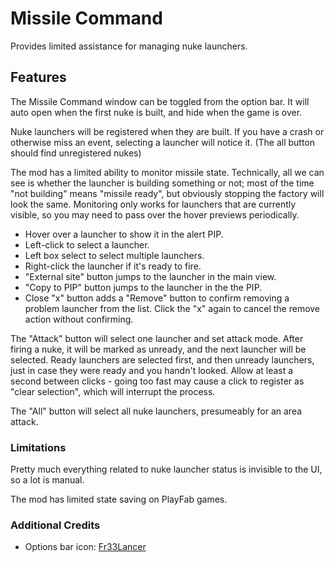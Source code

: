 # Missile Command

Provides limited assistance for managing nuke launchers.

## Features

The Missile Command window can be toggled from the option bar.  It will auto open when the first nuke is built, and hide when the game is over.

Nuke launchers will be registered when they are built.  If you have a crash or otherwise miss an event, selecting a launcher will notice it.  (The all button should find unregistered nukes)

The mod has a limited ability to monitor missile state.  Technically, all we can see is whether the launcher is building something or not; most of the time "not building" means "missile ready", but obviously stopping the factory will look the same.  Monitoring only works for launchers that are currently visible, so you may need to pass over the hover previews periodically.

- Hover over a launcher to show it in the alert PIP.
- Left-click to select a launcher.
- Left box select to select multiple launchers.
- Right-click the launcher if it's ready to fire.
- "External site" button jumps to the launcher in the main view.
- "Copy to PIP" button jumps to the launcher in the the PIP.
- Close "x" button adds a "Remove" button to confirm removing a problem launcher from the list.  Click the "x" again to cancel the remove action without confirming.

The "Attack" button will select one launcher and set attack mode. After firing a nuke, it will be marked as unready, and the next launcher will be selected.  Ready launchers are selected first, and then unready launchers, just in case they were ready and you handn't looked.  Allow at least a second between clicks - going too fast may cause a click to register as "clear selection", which will interrupt the process.

The "All" button will select all nuke launchers, presumeably for an area attack.

### Limitations

Pretty much everything related to nuke launcher status is invisible to the UI, so a lot is manual.

The mod has limited state saving on PlayFab games.

### Additional Credits

- Options bar icon: [Fr33Lancer](https://forums.uberent.com/members/fr33lancer.1947523/)
